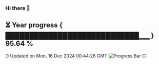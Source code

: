 ### Hi there 👋
⏳ Year progress { ████████████████████████████▁▁ } 95.64 %
---
⏰ Updated on Mon, 16 Dec 2024 00:44:26 GMT
![Progress Bar CI](https://github.com/Moyi321/Moyi321/workflows/Progress%20Bar%20CI/badge.svg)
